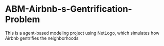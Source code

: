 # ABM-Airbnb-s-Gentrification-Problem
This is a agent-based modeling project using NetLogo, which simulates how Airbnb gentrifies the neighborhoods
